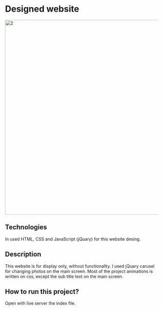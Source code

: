 # Designed website
<img width="640" alt="2" src="https://user-images.githubusercontent.com/112491981/187897435-74bd50ca-109e-4a1d-8a2c-f9014ca3cbd8.PNG">
 
## Technologies

In used HTML, CSS and JavaScript (jQuary) for this website desing.

## Description
This website is for display only, without functionallty.
I used jQuary carusel for changing photos on the main screen.
Most of the project animations is written on css, except the sub title text on the main screen.

## How to run this project?

Open with live server the index file. 
